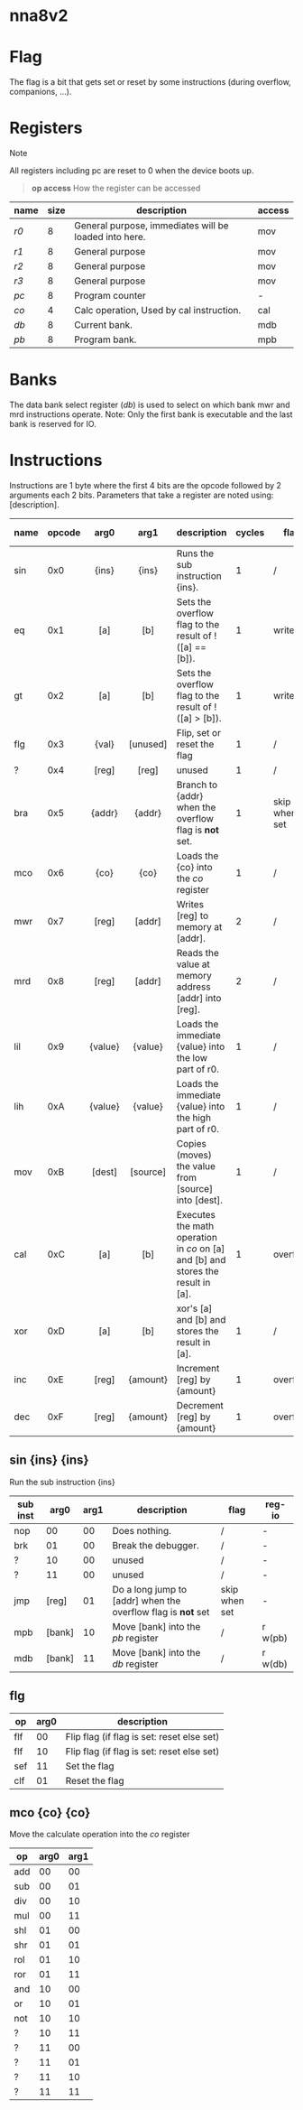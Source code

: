 # nna8v2

# Flag
The flag is a bit that gets set or reset by some instructions (during overflow, companions, ...).

# Registers
> [!NOTE]
> All registers including pc are reset to 0 when the device boots up.

> **op access**
> How the register can be accessed
>

| name | size | description                                           | access |
|------|------|-------------------------------------------------------|--------|
| *r0* | 8    | General purpose, immediates will be loaded into here. | mov    |
| *r1* | 8    | General purpose                                       | mov    |
| *r2* | 8    | General purpose                                       | mov    |
| *r3* | 8    | General purpose                                       | mov    |
| *pc* | 8    | Program counter                                       | -      |
| *co* | 4    | Calc operation, Used by cal instruction.              | cal    |
| *db* | 8    | Current bank.                                         | mdb    |
| *pb* | 8    | Program bank.                                         | mpb    |

# Banks
The data bank select register (*db*) is used to select on which bank mwr and mrd instructions operate. Note: Only the first bank is executable and the last bank is reserved for IO.

# Instructions
Instructions are 1 byte where the first 4 bits are the opcode followed by 2 arguments each 2 bits.
Parameters that take a register are noted using: [description].

| name | opcode |  arg0   |   arg1   | description                                                                      | cycles | flag          |   reg-io    |
|------|--------|:-------:|:--------:|----------------------------------------------------------------------------------|--------|---------------|:-----------:|
| sin  | 0x0    |  {ins}  |  {ins}   | Runs the sub instruction {ins}.                                                  | 1      | /             | w(dp) w(db) |
| eq   | 0x1    |   [a]   |   [b]    | Sets the overflow flag to the result of !([a] == [b]).                           | 1      | write         |      r      |
| gt   | 0x2    |   [a]   |   [b]    | Sets the overflow flag to the result of !([a] > [b]).                            | 1      | write         |      r      |
| flg  | 0x3    |  {val}  | [unused] | Flip, set or reset the flag                                                      | 1      | /             |      /      |
| ?    | 0x4    |  [reg]  |  [reg]   | unused                                                                           | 1      | /             |      /      |
| bra  | 0x5    | {addr}  |  {addr}  | Branch to {addr} when the overflow flag is **not** set.                          | 1      | skip when set |      /      |
| mco  | 0x6    |  {co}   |   {co}   | Loads the {co} into the *co* register                                            | 1      | /             |    w(co)    |
| mwr  | 0x7    |  [reg]  |  [addr]  | Writes [reg] to memory at [addr].                                                | 2      | /             |      r      |
| mrd  | 0x8    |  [reg]  |  [addr]  | Reads the value at memory address [addr] into [reg].                             | 2      | /             |      w      |
| lil  | 0x9    | {value} | {value}  | Loads the immediate {value} into the low part of r0.                             | 1      | /             |      w      |
| lih  | 0xA    | {value} | {value}  | Loads the immediate {value} into the high part of r0.                            | 1      | /             |      w      |
| mov  | 0xB    | [dest]  | [source] | Copies (moves) the value from [source] into [dest].                              | 1      | /             |     rw      |
| cal  | 0xC    |   [a]   |   [b]    | Executes the math operation in *co* on [a] and [b] and stores the result in [a]. | 1      | overflow      |  rw r(co)   |
| xor  | 0xD    |   [a]   |   [b]    | xor's [a] and [b] and stores the result in [a].                                  | 1      | /             |     rw      |
| inc  | 0xE    |  [reg]  | {amount} | Increment [reg] by {amount}                                                      | 1      | overflow      |     rw      |
| dec  | 0xF    |  [reg]  | {amount} | Decrement [reg] by {amount}                                                      | 1      | overflow      |     rw      |



## sin {ins} {ins}
Run the sub instruction {ins}

| sub inst | arg0   | arg1 | description                                                    | flag          | reg-io  |
|----------|--------|------|----------------------------------------------------------------|---------------|---------|
| nop      | 00     | 00   | Does nothing.                                                  | /             | -       |
| brk      | 01     | 00   | Break the debugger.                                            | /             | -       |
| ?        | 10     | 00   | unused                                                         | /             | -       |
| ?        | 11     | 00   | unused                                                         | /             | -       |
| jmp      | [reg]  | 01   | Do a long jump to [addr] when the overflow flag is **not** set | skip when set | -       |
| mpb      | [bank] | 10   | Move [bank] into the *pb* register                             | /             | r w(pb) |
| mdb      | [bank] | 11   | Move [bank] into the *db* register                             | /             | r w(db) |

## flg

| op  | arg0 | description                                |
|-----|------|--------------------------------------------|
| flf | 00   | Flip flag (if flag is set: reset else set) |
| flf | 10   | Flip flag (if flag is set: reset else set) |
| sef | 11   | Set the flag                               |
| clf | 01   | Reset the flag                             |


## mco {co} {co}
Move the calculate operation into the *co* register

| op  | arg0 | arg1 |
|-----|------|------|
| add | 00   | 00   |
| sub | 00   | 01   |
| div | 00   | 10   |
| mul | 00   | 11   |
| shl | 01   | 00   |
| shr | 01   | 01   |
| rol | 01   | 10   |
| ror | 01   | 11   |
| and | 10   | 00   |
| or  | 10   | 01   |
| not | 10   | 10   |
| ?   | 10   | 11   |
| ?   | 11   | 00   |
| ?   | 11   | 01   |
| ?   | 11   | 10   |
| ?   | 11   | 11   |
